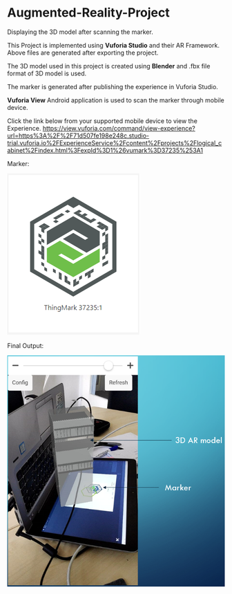 # Augmented-Reality-Project
Displaying the 3D model after scanning the marker.

This Project is implemented using **Vuforia Studio** and their AR Framework. Above files are generated after exporting the project.

The 3D model used in this project is created using **Blender** and .fbx file format of 3D model is used.

The marker is generated after publishing the experience in Vuforia Studio.

**Vuforia View** Android application is used to scan the marker through mobile device.

Click the link below from your supported mobile device to view the Experience.
https://view.vuforia.com/command/view-experience?url=https%3A%2F%2F71d507fe198e248c.studio-trial.vuforia.io%2FExperienceService%2Fcontent%2Fprojects%2Flogical_cabinet%2Findex.html%3FexpId%3D1%26vumark%3D37235%253A1

Marker:

![Output Pic](https://github.com/aj-bhagat/Augmented-Reality-Project/blob/master/ThingMark.PNG)


Final Output:

![Output Pic](https://github.com/aj-bhagat/Augmented-Reality-Project/blob/master/Output.PNG)
